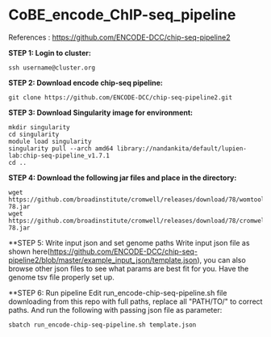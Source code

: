 # CoBE_encode_ChIP-seq_pipeline

References : https://github.com/ENCODE-DCC/chip-seq-pipeline2

**STEP 1: Login to cluster:**
```
ssh username@cluster.org
```

**STEP 2: Download encode chip-seq pipeline:**
```
git clone https://github.com/ENCODE-DCC/chip-seq-pipeline2.git
```

**STEP 3: Download Singularity image for environment:**
```
mkdir singularity
cd singularity
module load singularity
singularity pull --arch amd64 library://nandankita/default/lupien-lab:chip-seq-pipeline_v1.7.1
cd ..
```

**STEP 4: Download the following jar files and place in the directory:**
```
wget https://github.com/broadinstitute/cromwell/releases/download/78/womtool-78.jar
wget https://github.com/broadinstitute/cromwell/releases/download/78/cromwell-78.jar
```

**STEP 5: Write input json and set genome paths
Write input json file as shown here(https://github.com/ENCODE-DCC/chip-seq-pipeline2/blob/master/example_input_json/template.json), you can also browse other json files to see what params are best fit for you. Have the genome tsv file properly set up.


**STEP 6: Run pipeline
Edit run_encode-chip-seq-pipeline.sh file downloading from this repo with full paths, replace all "PATH/TO/" to correct paths. And run the following with passing json file as parameter:

```
sbatch run_encode-chip-seq-pipeline.sh template.json
```
